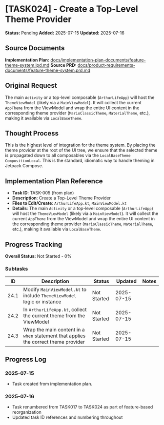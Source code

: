 # [TASK024] - Create a Top-Level Theme Provider

**Status:** Pending
**Added:** 2025-07-15
**Updated:** 2025-07-16

## Source Documents
**Implementation Plan:** [docs/implementation-plan-documents/feature-theme-system.ipd.md](docs/implementation-plan-documents/feature-theme-system.ipd.md)
**Source PRD:** [docs/product-requirements-documents/feature-theme-system.prd.md](docs/product-requirements-documents/feature-theme-system.prd.md)

## Original Request
The main `Activity` or a top-level composable (`ArthurLifeApp`) will host the `ThemeViewModel` (likely via a `MainViewModel`). It will collect the current `AppTheme` from the ViewModel and wrap the entire UI content in the corresponding theme provider (`MarioClassicTheme`, `MaterialTheme`, etc.), making it available via `LocalBaseTheme`.

## Thought Process
This is the highest level of integration for the theme system. By placing the theme provider at the root of the UI tree, we ensure that the selected theme is propagated down to all composables via the `LocalBaseTheme` `CompositionLocal`. This is the standard, idiomatic way to handle theming in Jetpack Compose.

## Implementation Plan Reference
- **Task ID**: TASK-005 (from plan)
- **Description**: Create a Top-Level Theme Provider
- **Files to Edit/Create**: `ArthurLifeApp.kt`, `MainViewModel.kt`
- **Details**: The main `Activity` or a top-level composable (`ArthurLifeApp`) will host the `ThemeViewModel` (likely via a `MainViewModel`). It will collect the current `AppTheme` from the ViewModel and wrap the entire UI content in the corresponding theme provider (`MarioClassicTheme`, `MaterialTheme`, etc.), making it available via `LocalBaseTheme`.

## Progress Tracking

**Overall Status:** Not Started - 0%

### Subtasks
| ID | Description | Status | Updated | Notes |
|----|-------------|--------|---------|-------|
| 24.1 | Modify `MainViewModel.kt` to include `ThemeViewModel` logic or instance | Not Started | 2025-07-15 | |
| 24.2 | In `ArthurLifeApp.kt`, collect the current theme from the ViewModel | Not Started | 2025-07-15 | |
| 24.3 | Wrap the main content in a `when` statement that applies the correct theme provider | Not Started | 2025-07-15 | |

## Progress Log
### 2025-07-15
- Task created from implementation plan.

### 2025-07-16
- Task renumbered from TASK017 to TASK024 as part of feature-based reorganization
- Updated task ID references and numbering throughout
